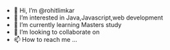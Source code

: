 - 👋 Hi, I’m @rohitlimkar
- 👀 I’m interested in Java,Javascript,web development 
- 🌱 I’m currently learning Masters study
- 💞️ I’m looking to collaborate on 
- 📫 How to reach me ...

<!---
rohitlimkar/rohitlimkar is a ✨ special ✨ repository because its `README.md` (this file) appears on your GitHub profile.
You can click the Preview link to take a look at your changes.
--->
